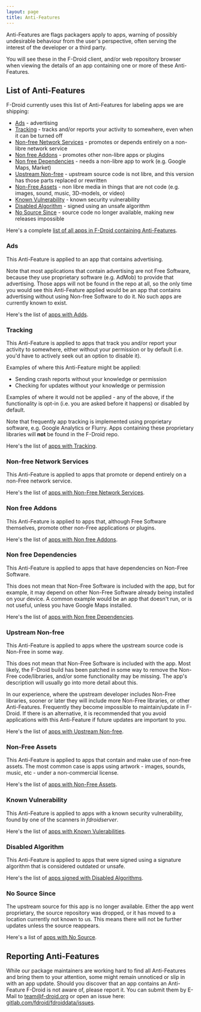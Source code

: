 ```yaml
---
layout: page
title: Anti-Features
---
```


Anti-Features are flags packagers apply to apps, warning of possibly
undesirable behaviour from the user's perspective, often serving the
interest of the developer or a third party.

You will see these in the F-Droid client, and/or web repository browser
when viewing the details of an app containing one or more of these
Anti-Features.


## List of Anti-Features

F-Droid currently uses this list of Anti-Features for labeling apps we
are shipping:

* [Ads](#Ads) - advertising
* [Tracking](#Tracking) - tracks and/or reports your activity to somewhere, even when it can be turned off
* [Non-free Network Services](#NonFreeNet) - promotes or depends entirely on a non-libre network service
* [Non free Addons](#NonFreeAdd) - promotes other non-libre apps or plugins
* [Non free Dependencies](#NonFreeDep) - needs a non-libre app to work (e.g. Google Maps, Market)
* [Upstream Non-free](#UpstreamNonFree) - upstream source code is not libre, and this version has those parts replaced or rewritten
* [Non-Free Assets](#NonFreeAssets) - non libre media in things that are not code (e.g. images, sound, music, 3D-models, or video)
* [Known Vulnerability](#KnownVuln) - known security vulnerability
* [Disabled Algorithm](#DisabledAlgorithm) - signed using an unsafe algorithm
* [No Source Since](#NoSourceSince) - source code no longer available, making new releases impossible

Here's a complete [list of all apps in F-Droid containing Anti-Features](https://f-droid.org/wiki/page/Category:Apps_with_antifeatures).


### Ads<a name="Ads" />

This Anti-Feature is applied to an app that contains advertising.

Note that most applications that contain advertising are not Free Software,
because they use proprietary software (e.g. AdMob) to provide that
advertising. Those apps will not be found in the repo at all, so the only
time you would see this Anti-Feature applied would be an app that contains
advertising without using Non-free Software to do it. No such apps are
currently known to exist.

Here's the list of [apps with Adds](https://f-droid.org/wiki/page/Category:Apps_with_Ads_antifeature).


### Tracking<a name="Tracking" />

This Anti-Feature is applied to apps that track you and/or report your
activity to somewhere, either without your permission or by default
(i.e. you'd have to actively seek out an option to disable it).

Examples of where this Anti-Feature might be applied:

* Sending crash reports without your knowledge or permission
* Checking for updates without your knowledge or permission

Examples of where it would not be applied - any of the above,
if the functionality is opt-in (i.e. you are asked before it happens)
or disabled by default.

Note that frequently app tracking is implemented using proprietary software,
e.g. Google Analytics or Flurry. Apps containing these proprietary libraries
will **not** be found in the F-Droid repo.

Here's the list of [apps with Tracking](https://f-droid.org/wiki/page/Category:Apps_with_Tracking_antifeature).


### Non-free Network Services<a name="NonFreeNet" />

This Anti-Feature is applied to apps that promote or depend entirely on
a non-Free network service.

Here's the list of [apps with Non-Free Network Services](https://f-droid.org/wiki/page/Category:Apps_with_NonFreeNet_antifeature).


### Non free Addons<a name="NonFreeAdd" />

This Anti-Feature is applied to apps that, although Free Software themselves,
promote other non-Free applications or plugins.

Here's the list of [apps with Non free Addons](https://f-droid.org/wiki/page/Category:Apps_with_NonFreeAdd_antifeature).


### Non free Dependencies<a name="NonFreeDep" />

This Anti-Feature is applied to apps that have dependencies on Non-Free
Software.

This does not mean that Non-Free Software is included with the app,
but for example, it may depend on other Non-Free Software already being
installed on your device. A common example would be an app that doesn't
run, or is not useful, unless you have Google Maps installed.

Here's the list of [apps with Non free Dependencies](https://f-droid.org/wiki/page/Category:Apps_with_NonFreeDep_antifeature).


### Upstream Non-free<a name="UpstreamNonFree" />

This Anti-Feature is applied to apps where the upstream source code
is Non-Free in some way.

This does not mean that Non-Free Software is included with the app.
Most likely, the F-Droid build has been patched in some way to remove
the Non-Free code/libraries, and/or some functionality may be missing.
The app's description will usually go into more detail about this.

In our experience, where the upstream developer includes Non-Free libraries,
sooner or later they will include more Non-Free libraries, or other
Anti-Features. Frequently they become impossible to maintain/update in
F-Droid. If there is an alternative, it is recommended that you avoid
applications with this Anti-Feature if future updates are important to you.

Here's the list of [apps with Upstream Non-free](https://f-droid.org/wiki/page/Category:Apps_with_UpstreamNonFree_antifeature).


### Non-Free Assets<a name="NonFreeAssets" />

This Anti-Feature is applied to apps that contain and make use of
non-free assets. The most common case is apps using artwork -
images, sounds, music, etc - under a non-commercial license.

Here's the list of [apps with Non-Free Assets](https://f-droid.org/wiki/page/Category:Apps_with_NonFreeAssets_antifeature).


### Known Vulnerability<a name="KnownVuln" />

This Anti-Feature is applied to apps with a known security vulnerability,
found by one of the scanners in _fdroidserver_.

Here's the list of [apps with Known Vulerabilities](https://f-droid.org/wiki/page/Category:Apps_with_KnownVuln_antifeature).


### Disabled Algorithm<a name="DisabledAlgorithm" />

This Anti-Feature is applied to apps that were signed using a signature
algorithm that is considered outdated or unsafe.

Here's the list of [apps signed with Disabled Algorithms](https://f-droid.org/wiki/page/Category:Apps_with_DisabledAlgorithm_antifeature).


### No Source Since<a name="NoSourceSince" />

The upstream source for this app is no longer available. Either the app went
proprietary, the source repository was dropped, or it has moved to a location
currently not known to us. This means there will not be further updates unless
the source reappears.

Here's a list of [apps with No Source](https://f-droid.org/wiki/page/Category:Apps_with_NoSourceSince_antifeature).


## Reporting Anti-Features

While our package maintainers are working hard to find all Anti-Features
and bring them to your attention, some might remain unnoticed or slip in
with an app update. Should you discover that an app contains an Anti-Feature
F-Droid is not aware of, please report it. You can submit them by E-Mail to
[team@f-droid.org](mailto:team@f-droid.org) or open an issue here:
[gitlab.com/fdroid/fdroiddata/issues](https://gitlab.com/fdroid/fdroiddata/issues).
